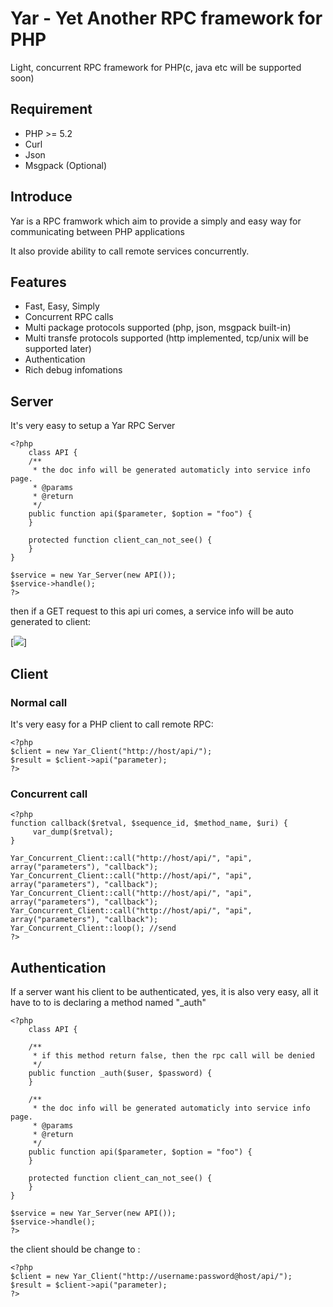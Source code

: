 # Yar - Yet Another RPC framework for PHP

Light, concurrent RPC framework for PHP(c, java etc will be supported soon)

## Requirement
- PHP >= 5.2
- Curl
- Json
- Msgpack (Optional)

## Introduce

Yar is a RPC framwork which aim to provide a simply and easy way for communicating between PHP applications

It also provide ability to call remote services concurrently.

## Features
- Fast, Easy, Simply
- Concurrent RPC calls
- Multi package protocols supported (php, json, msgpack built-in)
- Multi transfe protocols supported (http implemented,  tcp/unix will be supported later)
- Authentication
- Rich debug infomations

## Server

It's very easy to setup a Yar RPC Server

    <?php
        class API {
        /**
         * the doc info will be generated automaticly into service info page.
         * @params 
         * @return
         */
        public function api($parameter, $option = "foo") {
        }
    
        protected function client_can_not_see() {
        }
    }

    $service = new Yar_Server(new API());
    $service->handle();
    ?>
    
then if a GET request to this api uri comes,  a service info will be auto generated to client:

[![](https://github.com/laruence/laruence.github.com/raw/master/yar_server.png)]


## Client

### Normal call
It's very easy for a PHP client to call remote RPC:

    <?php
    $client = new Yar_Client("http://host/api/");
    $result = $client->api("parameter);
    ?>
### Concurrent call
    <?php
    function callback($retval, $sequence_id, $method_name, $uri) {
         var_dump($retval);
    }
    
    Yar_Concurrent_Client::call("http://host/api/", "api", array("parameters"), "callback");
    Yar_Concurrent_Client::call("http://host/api/", "api", array("parameters"), "callback");
    Yar_Concurrent_Client::call("http://host/api/", "api", array("parameters"), "callback");
    Yar_Concurrent_Client::call("http://host/api/", "api", array("parameters"), "callback");
    Yar_Concurrent_Client::loop(); //send
    ?>
    
## Authentication

If a server want his client to be authenticated,  yes,  it is also very easy, all it have to to is declaring a method named "_auth"


    <?php
        class API {
        
        /**
         * if this method return false, then the rpc call will be denied
         */
        public function _auth($user, $password) {
        }
        
        /**
         * the doc info will be generated automaticly into service info page.
         * @params 
         * @return
         */
        public function api($parameter, $option = "foo") {
        }
    
        protected function client_can_not_see() {
        }
    }

    $service = new Yar_Server(new API());
    $service->handle();
    ?>

the client should be change to :

    <?php
    $client = new Yar_Client("http://username:password@host/api/");
    $result = $client->api("parameter);
    ?>